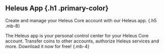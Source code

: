 ## Heleus App {.h1 .primary-color}
Create and manage your Heleus Core account with our Heleus app. {.h5 .mb-8}

The Heleus app is your personal control center for your Heleus Core account. Transfer coins to other accounts, authorize Heleus services and more. Download it now for free!  {.mb-4}